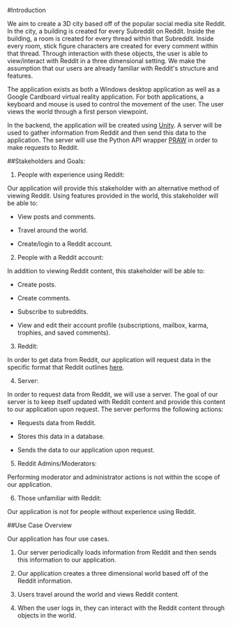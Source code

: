 #Introduction

We aim to create a 3D city based off of the popular social media site Reddit. In the city, a building is created for every Subreddit on Reddit. Inside the building, a room is created for every thread within that Subreddit. Inside every room, stick figure characters are created for every comment within that thread. Through interaction with these objects, the user is able to view/interact with Reddit in a three dimensional setting. We make the assumption that our users are already familiar with Reddit's structure and features.

The application exists as both a Windows desktop application as well as a Google Cardboard virtual reality application. For both applications, a keyboard and mouse is used to control the movement of the user. The user views the world through a first person viewpoint. 

In the backend, the application will be created using [Unity](https://unity3d.com/). A server will be used to gather information from Reddit and then send this data to the application. The server will use the Python API wrapper [PRAW](https://praw.readthedocs.io/en/latest/) in order to make requests to Reddit.

##Stakeholders and Goals:

1. People with experience using Reddit:

  Our application will provide this stakeholder with an alternative method of viewing Reddit. Using features provided in the world, this stakeholder will be able to:
  
 * View posts and comments.

 * Travel around the world.

 * Create/login to a Reddit account.

2. People with a Reddit account: 
 
 In addition to viewing Reddit content, this stakeholder will be able to:
 
 * Create posts. 
 
 * Create comments. 
 
 * Subscribe to subreddits.
 
 * View and edit their account profile (subscriptions, mailbox, karma, trophies, and saved comments).
 
3. Reddit: 

 In order to get data from Reddit, our application will request data in the specific format that Reddit outlines [here](https://github.com/reddit/reddit/wiki/OAuth2).
 
4. Server: 

 In order to request data from Reddit, we will use a server. The goal of our server is to keep itself updated with Reddit content and provide this content to our application upon request. The server performs the following actions:
 
 * Requests data from Reddit.
 
 * Stores this data in a database.
 
 * Sends the data to our application upon request.
 
5. Reddit Admins/Moderators: 

 Performing moderator and administrator actions is not within the scope of our application. 
 
6. Those unfamiliar with Reddit:

 Our application is not for people without experience using Reddit.

##Use Case Overview

Our application has four use cases.

1. Our server periodically loads information from Reddit and then sends this information to our application.

2. Our application creates a three dimensional world based off of the Reddit information.

3. Users travel around the world and views Reddit content.

4. When the user logs in, they can interact with the Reddit content through objects in the world.

